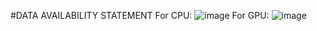 #DATA AVAILABILITY STATEMENT
For CPU: ![image](https://github.com/user-attachments/assets/7fe4b3bf-233d-4fdc-a506-4f7888b0667c)
For GPU: ![image](https://github.com/user-attachments/assets/34870965-8e7a-473f-ac12-bb1656e3e55c)

